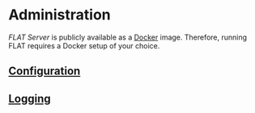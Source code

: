 # Administration

_FLAT Server_ is publicly available as a [Docker](docker.md) image.
Therefore, running FLAT requires a Docker setup of your choice.

## [Configuration](configuration.md)
## [Logging](logging.md)
